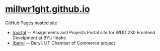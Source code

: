 # [millwr1ght.github.io](millwr1ght.github.io)
GitHub Pages hosted site

+ [/portal](millwr1ght.github.io/portal) -- Assignments and Projects Portal site for WDD 230 Frontend Develpment at BYU-Idaho
+ [/beryl](millwr1ght.github.io/beryl) -- Beryl, UT Chamber of Commerce project
